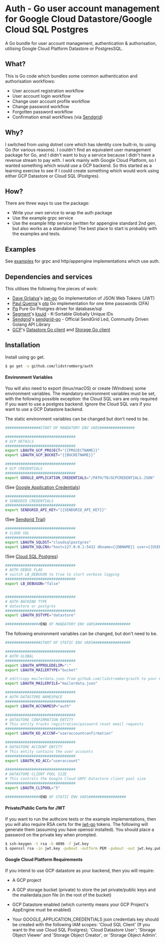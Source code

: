 # Auth - Go user account management for Google Cloud Datastore/Google Cloud SQL Postgres

A Go bundle for user account management, authentication & authorisation, utilising Google Cloud Platform Datastore or PostgresSQL.

## What?
This is Go code which bundles some common authentication and authorisation workflows:
* User account registration workflow
* User account login workflow
* Change user account profile workflow
* Change password workflow
* Forgotten password workflow
* Confirmation email workflows (via [Sendgrid])

## Why?
I switched from using dotnet core which has identity core built-in, to using Go (for various reasons). I couldn't find an equivalent user management package for Go, and I didn't want to buy a service because I didn't have a revenue stream to pay with. I work mainly with Google Cloud Platform, so I wanted something which would use a GCP backend. So this started as a learning exercise to see if I could create something which would work using either GCP Datastore or Cloud SQL (Postgres).

## How?
There are three ways to use the package:
* Write your own service to wrap the auth package
* Use the example grpc service
* Use the example http service (written for appengine standard 2nd gen, but also works as a standalone)
The best place to start is probably with the examples and tests.

## Examples
See [examples] for grpc and http/appengine implementations which use auth.

## Dependencies and services
This utilises the following fine pieces of work:
* [Dave Grijalva]'s [jwt-go] Go implementation of JSON Web Tokens (JWT)
* [Paul Querna]'s [otp] Go implementation for one time passwords (2FA)
* [Pq] Pure Go Postgres driver for database/sql
* [Segment]'s [ksuid] - K-Sortable Globally Unique IDs
* [Sendgrid]'s [sendgrid-go] - Official SendGrid Led, Community Driven Golang API Library
* [GCP]'s [Datastore Go client] and [Storage Go client]

## Installation
Install using go get.

```sh
$ go get -u github.com/lidstromberg/auth
```
#### Environment Variables
You will also need to export (linux/macOS) or create (Windows) some environment variables.
The mandatory environment variables must be set, with the following possible exception: the Cloud SQL vars are only required if you want to use a postgres backend. Ignore the Cloud SQL vars if you want to use a GCP Datastore backend.

The static environment variables can be changed but don't need to be.

```sh
################START OF MANDATORY ENV VARS################

################################
# GCP DETAILS
################################
export LBAUTH_GCP_PROJECT="{{PROJECTNAME}}"
export LBAUTH_GCP_BUCKET="{{BUCKETNAME}}"
```
```sh
################################
# GCP CREDENTIALS
################################
export GOOGLE_APPLICATION_CREDENTIALS="/PATH/TO/GCPCREDENTIALS.JSON"
```
(See [Google Application Credentials])
```sh
################################
# SENDGRID CREDENTIALS
################################
export SENDGRID_API_KEY="{{SENDGRID_API_KEY}}"
```
(See [Sendgrid Trial])
```sh
################################
# CLOUD SQL
################################
export LBAUTH_SQLDST="cloudsqlpostgres"
export LBAUTH_SQLCNX="host=127.0.0.1:5432 dbname={{DBNAME}} user={{USER}} password={{PASSWORD}} sslmode=disable"
```
(See [Cloud SQL Postgres])

```sh
################################
# AUTH DEBUG FLAG
# switch LB_DEBUGON to true to start verbose logging
################################
export LB_DEBUGON="false"


################################
# AUTH BACKEND TYPE
# datastore or postgres
################################
export LBAUTH_DSTYPE="datastore"

################END OF MANDATORY ENV VARS################
```

The following environment variables can be changed, but don't need to be.
```sh
################START OF STATIC ENV VARS#################

################################
# AUTH GLOBAL
################################
export LBAUTH_APPROLEDELIM=":"
export LBAUTH_MAILERTYPE="bucket"

# edit/copy mailerdata.json from github.com/lidstromberg/auth to your GCP bucket
export LBAUTH_MAILERFILE="mailerdata.json"

################################
# AUTH DATASTORE NAMESPACE
################################
export LBAUTH_ACCNAMESP="auth"

################################
# DATASTORE CONFIRMATION ENTITY
# This entity tracks registration/password reset email requests
################################
export LBAUTH_KD_ACCCNF="useraccountconfirmation"

################################
# DATASTORE ACCOUNT ENTITY
# This entity contains the user accounts
################################
export LBAUTH_KD_ACC="useraccount"

################################
# DATASTORE CLIENT POOL SIZE
# This controls the Google Cloud GRPC Datastore client pool size
################################
export LBAUTH_CLIPOOL="5"

################END OF STATIC ENV VARS#################
```

#### Private/Public Certs for JWT
If you want to run the authcore tests or the example implementations, then you will also require RSA certs for the [jwt-go] tokens. The following will generate them (assuming you have openssl installed). You should place a password on the private key when prompted.

```sh
$ ssh-keygen -t rsa -b 4096 -f jwt.key
$ openssl rsa -in jwt.key -pubout -outform PEM -pubout -out jwt.key.pub
```

#### Google Cloud Platform Requirements
If you intend to use GCP datastore as your backend, then you will require:
* A GCP project
* A GCP storage bucket (private) to store the jwt private/public keys and the mailerdata.json file (in the root of the bucket)
* GCP Datastore enabled (which currently means your GCP Project's AppEngine must be enabled)
* Your GOOGLE_APPLICATION_CREDENTIALS json credentials key should be created with the following IAM scopes: 'Cloud SQL Client' (If you want to the use Cloud SQL Postgres); 'Cloud Datastore User'; 'Storage Object Viewer' and 'Storage Object Creator', or 'Storage Object Admin'.


   [Dave Grijalva]: <https://github.com/dgrijalva>
   [jwt-go]: <https://github.com/dgrijalva/jwt-go>
   [Paul Querna]: <https://github.com/pquerna>
   [otp]: <https://github.com/pquerna/otp>
   [Pq]: <https://github.com/lib/pq>
   [Segment]: <https://github.com/segmentio>
   [ksuid]: <https://github.com/segmentio/ksuid>
   [GCP]: <https://cloud.google.com/>
   [Datastore Go client]: <https://cloud.google.com/datastore/docs/reference/libraries#client-libraries-install-go>
   [Storage Go client]: <https://cloud.google.com/storage/docs/reference/libraries#client-libraries-install-go>
   [Sendgrid]: <https://github.com/sendgrid>
   [sendgrid-go]: <https://github.com/sendgrid/sendgrid-go>
   [Sendgrid Trial]: <https://signup.sendgrid.com>
   [Google Application Credentials]: <https://cloud.google.com/docs/authentication/production#auth-cloud-implicit-go>
   [Cloud SQL Postgres]: <https://cloud.google.com/sql/docs/postgres/sql-proxy>
   [examples]: <https://github.com/lidstromberg/examples>
